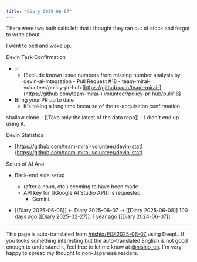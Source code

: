 ```yaml
---
title: "Diary 2025-06-07"
---
```



There were two bath salts left that I thought they ran out of stock and forgot to write about.

I went to bed and woke up.

Devin Task Confirmation
- ✅
    - [Exclude known Issue numbers from missing number analysis by devin-ai-integration - Pull Request #18 - team-mirai-volunteer/policy-pr-hub [https://github.com/team-mirai-](https://github.com/team-mirai-) volunteer/policy-pr-hub/pull/18]
- Bring your PR up to date
    - It's taking a long time because of the re-acquisition confirmation.

shallow clone
    - [[Take only the latest of the data repo]]
    - I didn't end up using it.

Devin Statistics
- [https://github.com/team-mirai-volunteer/devin-stat](https://github.com/team-mirai-volunteer/devin-stat)

Setup of AI Ano
- Back-end side setup
    - (after a noun, etc.) seeming to have been made
    - API key for [[Google AI Studio API]] is requested.
        - Gemini.

- [[Diary 2025-06-06]] ← Diary 2025-06-07 → [[Diary 2025-06-08]]
100 days ago [[Diary 2025-02-27]].
1 year ago [[Diary 2024-06-07]].
---
This page is auto-translated from [/nishio/日記2025-06-07](https://scrapbox.io/nishio/日記2025-06-07) using DeepL. If you looks something interesting but the auto-translated English is not good enough to understand it, feel free to let me know at [@nishio_en](https://twitter.com/nishio_en). I'm very happy to spread my thought to non-Japanese readers.